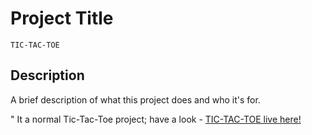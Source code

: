 # Project Title
    TIC-TAC-TOE
## Description
A brief description of what this project does and who it's for.
   
   " It a normal Tic-Tac-Toe project;
    have a look - [TIC-TAC-TOE live here!](https://leeeee001.github.io/tic-tac-toe/)

